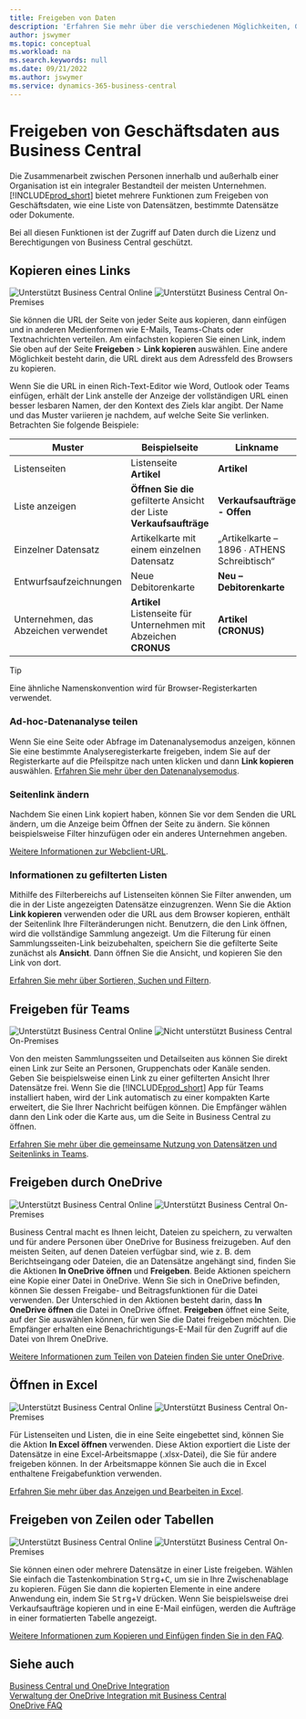 ```yaml
---
title: Freigeben von Daten
description: 'Erfahren Sie mehr über die verschiedenen Möglichkeiten, Geschäftsdaten aus Business Central freizugeben.'
author: jswymer
ms.topic: conceptual
ms.workload: na
ms.search.keywords: null
ms.date: 09/21/2022
ms.author: jswymer
ms.service: dynamics-365-business-central
---
```

# Freigeben von Geschäftsdaten aus Business Central

Die Zusammenarbeit zwischen Personen innerhalb und außerhalb einer Organisation ist ein integraler Bestandteil der meisten Unternehmen. [!INCLUDE[prod_short](includes/prod_short.md)] bietet mehrere Funktionen zum Freigeben von Geschäftsdaten, wie eine Liste von Datensätzen, bestimmte Datensätze oder Dokumente. <!--, with others&mdash;even those people who don't have a Business Central license in some cases.-->

Bei all diesen Funktionen ist der Zugriff auf Daten durch die Lizenz und Berechtigungen von Business Central geschützt.

## Kopieren eines Links

![Unterstützt](media/check.png) Business Central Online ![Unterstützt](media/check.png) Business Central On-Premises

Sie können die URL der Seite von jeder Seite aus kopieren, dann einfügen und in anderen Medienformen wie E-Mails, Teams-Chats oder Textnachrichten verteilen. Am einfachsten kopieren Sie einen Link, indem Sie oben auf der Seite **Freigeben** > **Link kopieren** auswählen. Eine andere Möglichkeit besteht darin, die URL direkt aus dem Adressfeld des Browsers zu kopieren.

Wenn Sie die URL in einen Rich-Text-Editor wie Word, Outlook oder Teams einfügen, erhält der Link anstelle der Anzeige der vollständigen URL einen besser lesbaren Namen, der den Kontext des Ziels klar angibt. Der Name und das Muster variieren je nachdem, auf welche Seite Sie verlinken. Betrachten Sie folgende Beispiele:

|Muster|Beispielseite|Linkname|
|-|-|-|
|Listenseiten|Listenseite **Artikel** | **Artikel**|
|Liste anzeigen| **Öffnen Sie die** gefilterte Ansicht der Liste **Verkaufsaufträge**|**Verkaufsaufträge - Offen**|
| Einzelner Datensatz|Artikelkarte mit einem einzelnen Datensatz|„Artikelkarte – 1896 ∙ ATHENS Schreibtisch“|
|Entwurfsaufzeichnungen| Neue Debitorenkarte|**Neu – Debitorenkarte**|
|Unternehmen, das Abzeichen verwendet|**Artikel** Listenseite für Unternehmen mit Abzeichen **CRONUS**| **Artikel (CRONUS)**|

> [!TIP]
> Eine ähnliche Namenskonvention wird für Browser-Registerkarten verwendet.

### Ad-hoc-Datenanalyse teilen
Wenn Sie eine Seite oder Abfrage im Datenanalysemodus anzeigen, können Sie eine bestimmte Analyseregisterkarte freigeben, indem Sie auf der Registerkarte auf die Pfeilspitze nach unten klicken und dann **Link kopieren** auswählen. [Erfahren Sie mehr über den Datenanalysemodus](analysis-mode.md). 

### Seitenlink ändern

Nachdem Sie einen Link kopiert haben, können Sie vor dem Senden die URL ändern, um die Anzeige beim Öffnen der Seite zu ändern. Sie können beispielsweise Filter hinzufügen oder ein anderes Unternehmen angeben.

[Weitere Informationen zur Webclient-URL](/dynamics365/business-central/dev-itpro/developer/devenv-web-client-urls).

### Informationen zu gefilterten Listen

Mithilfe des Filterbereichs auf Listenseiten können Sie Filter anwenden, um die in der Liste angezeigten Datensätze einzugrenzen. Wenn Sie die Aktion **Link kopieren** verwenden oder die URL aus dem Browser kopieren, enthält der Seitenlink Ihre Filteränderungen nicht. Benutzern, die den Link öffnen, wird die vollständige Sammlung angezeigt. Um die Filterung für einen Sammlungsseiten-Link beizubehalten, speichern Sie die gefilterte Seite zunächst als **Ansicht**. Dann öffnen Sie die Ansicht, und kopieren Sie den Link von dort.

[Erfahren Sie mehr über Sortieren, Suchen und Filtern](ui-enter-criteria-filters.md).

## Freigeben für Teams

![Unterstützt](media/check.png) Business Central Online ![Nicht unterstützt](media/x-icon.png) Business Central On-Premises

Von den meisten Sammlungsseiten und Detailseiten aus können Sie direkt einen Link zur Seite an Personen, Gruppenchats oder Kanäle senden. Geben Sie beispielsweise einen Link zu einer gefilterten Ansicht Ihrer Datensätze frei. Wenn Sie die [!INCLUDE[prod_short](includes/prod_short.md)] App für Teams installiert haben, wird der Link automatisch zu einer kompakten Karte erweitert, die Sie Ihrer Nachricht beifügen können. Die Empfänger wählen dann den Link oder die Karte aus, um die Seite in Business Central zu öffnen.

[Erfahren Sie mehr über die gemeinsame Nutzung von Datensätzen und Seitenlinks in Teams](across-working-with-teams.md).

## Freigeben durch OneDrive

![Unterstützt](media/check.png) Business Central Online ![Unterstützt](media/check.png) Business Central On-Premises

Business Central macht es Ihnen leicht, Dateien zu speichern, zu verwalten und für andere Personen über OneDrive for Business freizugeben. Auf den meisten Seiten, auf denen Dateien verfügbar sind, wie z. B. dem Berichtseingang oder Dateien, die an Datensätze angehängt sind, finden Sie die Aktionen **In OneDrive öffnen** und **Freigeben**. Beide Aktionen speichern eine Kopie einer Datei in OneDrive. Wenn Sie sich in OneDrive befinden, können Sie dessen Freigabe- und Beitragsfunktionen für die Datei verwenden. Der Unterschied in den Aktionen besteht darin, dass **In OneDrive öffnen** die Datei in OneDrive öffnet. **Freigeben** öffnet eine Seite, auf der Sie auswählen können, für wen Sie die Datei freigeben möchten. Die Empfänger erhalten eine Benachrichtigungs-E-Mail für den Zugriff auf die Datei von Ihrem OneDrive.

[Weitere Informationen zum Teilen von Dateien finden Sie unter OneDrive](across-share-onedrive.md).

## Öffnen in Excel

![Unterstützt](media/check.png) Business Central Online ![Unterstützt](media/check.png) Business Central On-Premises

Für Listenseiten und Listen, die in eine Seite eingebettet sind, können Sie die Aktion **In Excel öffnen** verwenden. Diese Aktion exportiert die Liste der Datensätze in eine Excel-Arbeitsmappe (.xlsx-Datei), die Sie für andere freigeben können. In der Arbeitsmappe können Sie auch die in Excel enthaltene Freigabefunktion verwenden.

[Erfahren Sie mehr über das Anzeigen und Bearbeiten in Excel](across-work-with-excel.md).

## Freigeben von Zeilen oder Tabellen

![Unterstützt](media/check.png) Business Central Online ![Unterstützt](media/check.png) Business Central On-Premises

Sie können einen oder mehrere Datensätze in einer Liste freigeben. Wählen Sie einfach die Tastenkombination <kbd>Strg</kbd>+<kbd>C</kbd>, um sie in Ihre Zwischenablage zu kopieren. Fügen Sie dann die kopierten Elemente in eine andere Anwendung ein, indem Sie <kbd>Strg</kbd>+<kbd>V</kbd> drücken. Wenn Sie beispielsweise drei Verkaufsaufträge kopieren und in eine E-Mail einfügen, werden die Aufträge in einer formatierten Tabelle angezeigt.

[Weitere Informationen zum Kopieren und Einfügen finden Sie in den FAQ](faq-copy-paste.yml).

## Siehe auch

[Business Central und OneDrive Integration](across-onedrive-overview.md)  
[Verwaltung der OneDrive Integration mit Business Central](admin-onedrive-integration.md)  
[OneDrive FAQ](admin-onedrive-faq.md)